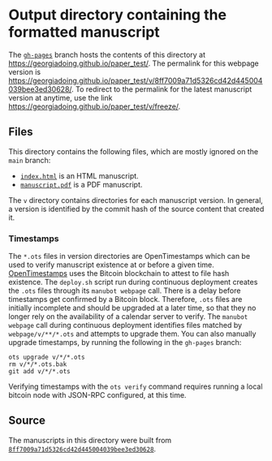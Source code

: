 # Output directory containing the formatted manuscript

The [`gh-pages`](https://github.com/georgiadoing/paper_test/tree/gh-pages) branch hosts the contents of this directory at <https://georgiadoing.github.io/paper_test/>.
The permalink for this webpage version is <https://georgiadoing.github.io/paper_test/v/8ff7009a71d5326cd42d445004039bee3ed30628/>.
To redirect to the permalink for the latest manuscript version at anytime, use the link <https://georgiadoing.github.io/paper_test/v/freeze/>.

## Files

This directory contains the following files, which are mostly ignored on the `main` branch:

+ [`index.html`](index.html) is an HTML manuscript.
+ [`manuscript.pdf`](manuscript.pdf) is a PDF manuscript.

The `v` directory contains directories for each manuscript version.
In general, a version is identified by the commit hash of the source content that created it.

### Timestamps

The `*.ots` files in version directories are OpenTimestamps which can be used to verify manuscript existence at or before a given time.
[OpenTimestamps](https://opentimestamps.org/) uses the Bitcoin blockchain to attest to file hash existence.
The `deploy.sh` script run during continuous deployment creates the `.ots` files through its `manubot webpage` call.
There is a delay before timestamps get confirmed by a Bitcoin block.
Therefore, `.ots` files are initially incomplete and should be upgraded at a later time, so that they no longer rely on the availability of a calendar server to verify.
The `manubot webpage` call during continuous deployment identifies files matched by `webpage/v/**/*.ots` and attempts to upgrade them.
You can also manually upgrade timestamps, by running the following in the `gh-pages` branch:

```shell
ots upgrade v/*/*.ots
rm v/*/*.ots.bak
git add v/*/*.ots
```

Verifying timestamps with the `ots verify` command requires running a local bitcoin node with JSON-RPC configured, at this time.

## Source

The manuscripts in this directory were built from
[`8ff7009a71d5326cd42d445004039bee3ed30628`](https://github.com/georgiadoing/paper_test/commit/8ff7009a71d5326cd42d445004039bee3ed30628).
